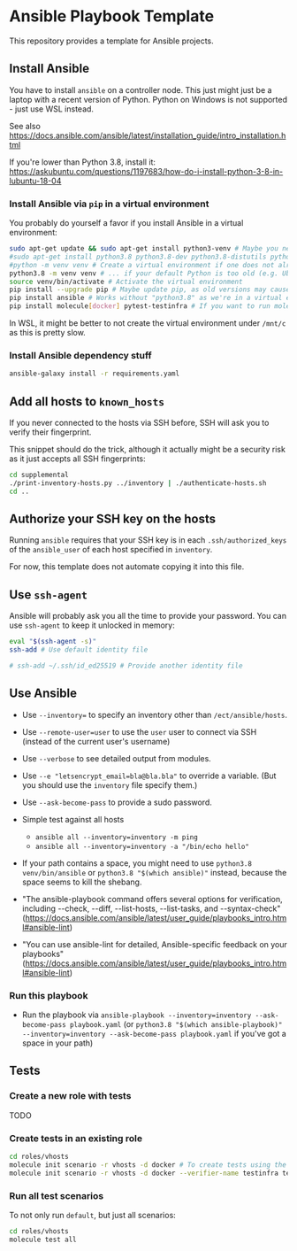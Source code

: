# Ansible Playbook Template

This repository provides a template for Ansible projects.

## Install Ansible

You have to install `ansible` on a controller node. This just might just be a laptop with a recent version of Python. Python on Windows is not supported - just use WSL instead.

See also <https://docs.ansible.com/ansible/latest/installation_guide/intro_installation.html>

If you're lower than Python 3.8, install it: <https://askubuntu.com/questions/1197683/how-do-i-install-python-3-8-in-lubuntu-18-04>

### Install Ansible via `pip` in a virtual environment

You probably do yourself a favor if you install Ansible in a virtual environment:

```sh
sudo apt-get update && sudo apt-get install python3-venv # Maybe you need to install the venv module
#sudo apt-get install python3.8 python3.8-dev python3.8-distutils python3.8-venv # Install Python 3.8 if necessary (e.g. Ubuntu 18.04)
#python -m venv venv # Create a virtual environment if one does not already exist
python3.8 -m venv venv # ... if your default Python is too old (e.g. Ubuntu 18.04)
source venv/bin/activate # Activate the virtual environment
pip install --upgrade pip # Maybe update pip, as old versions may cause errors
pip install ansible # Works without "python3.8" as we're in a virtual environment now
pip install molecule[docker] pytest-testinfra # If you want to run molecule tests
```

In WSL, it might be better to not create the virtual environment under `/mnt/c` as this is pretty slow.

### Install Ansible dependency stuff

```sh
ansible-galaxy install -r requirements.yaml
```

## Add all hosts to `known_hosts`

If you never connected to the hosts via SSH before, SSH will ask you to verify their fingerprint.

This snippet should do the trick, although it actually might be a security risk as it just accepts all SSH fingerprints:

```bash
cd supplemental
./print-inventory-hosts.py ../inventory | ./authenticate-hosts.sh
cd ..
```

## Authorize your SSH key on the hosts

Running `ansible` requires that your SSH key is in each `.ssh/authorized_keys` of the `ansible_user` of each host specified in `inventory`.

For now, this template does not automate copying it into this file.

## Use `ssh-agent`

Ansible will probably ask you all the time to provide your password. You can use `ssh-agent` to keep it unlocked in memory:

```sh
eval "$(ssh-agent -s)"
ssh-add # Use default identity file

# ssh-add ~/.ssh/id_ed25519 # Provide another identity file
```

## Use Ansible

- Use `--inventory=` to specify an inventory other than `/ect/ansible/hosts`.
- Use `--remote-user=user` to use the `user` user to connect via SSH (instead of the current user's username)
- Use `--verbose` to see detailed output from modules.
- Use `--e "letsencrypt_email=bla@bla.bla"` to override a variable. (But you should use the `inventory` file specify them.)
- Use `--ask-become-pass` to provide a sudo password.

- Simple test against all hosts

  - `ansible all --inventory=inventory -m ping`
  - `ansible all --inventory=inventory -a "/bin/echo hello"`

- If your path contains a space, you might need to use `python3.8 venv/bin/ansible` or `python3.8 "$(which ansible)"` instead, because the space seems to kill the shebang.

- "The ansible-playbook command offers several options for verification, including --check, --diff, --list-hosts, --list-tasks, and --syntax-check" (<https://docs.ansible.com/ansible/latest/user_guide/playbooks_intro.html#ansible-lint>)
- "You can use ansible-lint for detailed, Ansible-specific feedback on your playbooks" (<https://docs.ansible.com/ansible/latest/user_guide/playbooks_intro.html#ansible-lint>)

### Run this playbook

- Run the playbook via `ansible-playbook --inventory=inventory --ask-become-pass playbook.yaml` (or `python3.8 "$(which ansible-playbook)" --inventory=inventory --ask-become-pass playbook.yaml` if you've got a space in your path)

## Tests

### Create a new role with tests

TODO

### Create tests in an existing role

```bash
cd roles/vhosts
molecule init scenario -r vhosts -d docker # To create tests using the Ansible verifier
molecule init scenario -r vhosts -d docker --verifier-name testinfra testinfra # To create tests using the testinfra verifier (I assume it to be less cumbersome than writing tests using Ansible)
```

### Run all test scenarios

To not only run `default`, but just all scenarios:

```bash
cd roles/vhosts
molecule test all
```